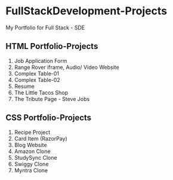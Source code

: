 # FullStackDevelopment-Projects
My Portfolio for Full Stack - SDE

## HTML Portfolio-Projects
1. Job Application Form
2. Range Rover iframe, Audio/ Video Website
3. Complex Table-01
4. Complex Table-02
5. Resume
6. The Little Tacos Shop
7. The Tribute Page - Steve Jobs

## CSS Portfolio-Projects
1. Recipe Project
2. Card Item (RazorPay)
3. Blog Website
4. Amazon Clone
5. StudySync Clone
6. Swiggy Clone
7. Myntra Clone
   

